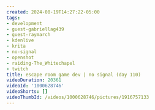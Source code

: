 ```yaml
---
created: 2024-08-19T14:27:22-05:00
tags:
- development
- guest-gabriellag439
- guest-raymarch
- kdenlive
- krita
- no-signal
- openshot
- raiding-The_Whitechapel
- twitch
title: escape room game dev | no signal (day 110)
videoDuration: 20361
videoId: '1000628746'
videoShorts: []
videoThumbId: /videos/1000628746/pictures/1916757133
---
```

